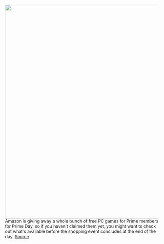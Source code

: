 <img src='https://cdn.vox-cdn.com/thumbor/FRE2jkFP4Hto0KDGhrHD0csQRS0=/0x0:1454x818/1200x800/filters:focal(530x296:762x528)/cdn.vox-cdn.com/uploads/chorus_image/image/71109007/mele_screenshot_garrus_logo.jpg.adapt.crop16x9.818p.0.jpg' width='700px' /><br/>
Amazon is giving away a whole bunch of free PC games for Prime members for Prime Day, so if you haven't claimed them yet, you might want to check out what's available before the shopping event concludes at the end of the day.
<a href='https://www.theverge.com/2022/7/13/23210139/amazon-prime-gaming-free-mass-effect-legendary-edition'> Source <a/>